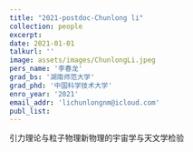 ```yaml
---
title: "2021-postdoc-Chunlong li"
collection: people
excerpt: 
date: 2021-01-01
talkurl: ''
image: assets/images/ChunlongLi.jpeg
pers_name: '李春龙'
grad_bs: '湖南师范大学'
grad_phd: '中国科学技术大学'
enro_year: '2021' 
email_addr: 'lichunlongnm@icloud.com'
publ_list: 
---
```



引力理论与粒子物理新物理的宇宙学与天文学检验



